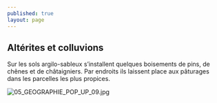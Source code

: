 ```yaml
---
published: true
layout: page
---
```



## Altérites et colluvions

Sur les sols argilo-sableux s’installent quelques boisements de pins, de chênes et de châtaigniers. Par endroits ils laissent place aux pâturages dans les parcelles les plus propices.

![05_GEOGRAPHIE_POP_UP_09.jpg]({{site.baseurl}}/data/images/5/geographie/05_GEOGRAPHIE_POP_UP_09.jpg)